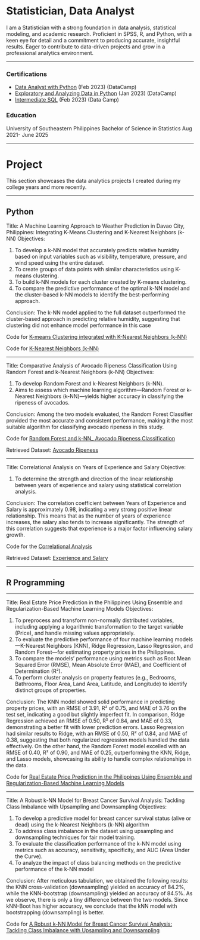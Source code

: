 # Statistician, Data Analyst
I am a Statistician with a strong foundation in data analysis, statistical modeling, and academic research. Proficient in SPSS, R, and Python, with a keen eye for detail and a commitment to producing accurate, insightful results. Eager to contribute to data-driven projects and grow in a professional analytics environment.

***
### Certifications
- [Data Analyst with Python](https://www.datacamp.com/completed/statement-of-accomplishment/track/0032ef127802f764309cbb2276441094a5d9abb3) (Feb 2023) (DataCamp)
- [Exploratory and Analyzing Data in Python](https://www.datacamp.com/completed/statement-of-accomplishment/course/4c87b644e8de0190fb1b97155afe178aa9698fe6) (Jan 2023) (DataCamp)
- [Intermediate SQL](https://www.datacamp.com/completed/statement-of-accomplishment/course/d2ec6fb4e01e4b0f9ddaf97cf4ac608d7e206fa5) (Feb 2023) (Data Camp)


### Education
University of Southeastern Philippines
Bachelor of Science in Statistics Aug 2021- June 2025

***
# Project
This section showcases the data analytics projects I created during my college years and more recently.

***

## Python
Title:
A Machine Learning Approach to Weather Prediction in Davao City, Philippines: Integrating K-Means Clustering and K-Nearest Neighbors (k-NN)
Objectives:
  1.	To develop a k-NN model that accurately predicts relative humidity based on input variables such as visibility, temperature, pressure, and wind speed using the entire dataset.
  2.	To create groups of data points with similar characteristics using K-means clustering.
  3.	To build k-NN models for each cluster created by K-means clustering.
  4.	To compare the predictive performance of the optimal k-NN model and the cluster-based k-NN models to identify the best-performing approach.

Conclusion:
The k-NN model applied to the full dataset outperformed the cluster-based approach in predicting relative humidity, suggesting that clustering did not enhance model performance in this case

Code for [K-means Clustering integrated with K-Nearest Neighbors (k-NN)](https://github.com/MorganRvz/Projects/blob/main/Clustering_withKnn.ipynb)

Code for [K-Nearest Neighbors (k-NN)](https://github.com/MorganRvz/Projects/blob/main/Knn.ipynb)

***
Title:
Comparative Analysis of Avocado Ripeness Classification Using Random Forest and k-Nearest Neighbors (k-NN)
Objectives:
  1. To develop Random Forest and k-Nearest Neighbors (k-NN).
  2. Aims to assess which machine learning algorithm—Random Forest or k-Nearest Neighbors (k-NN)—yields higher accuracy in classifying the ripeness of avocados.

Conclusion: Among the two models evaluated, the Random Forest Classifier provided the most accurate and consistent performance, making it the most suitable algorithm for classifying avocado ripeness in this study.

Code for [Random Forest and k-NN_ Avocado Ripeness Classification](https://github.com/MorganRvz/Projects/blob/main/Random_Forest_and_k-NN_%20Avocado_Ripesness_Classification.ipynb)

Retrieved Dataset: [Avocado Ripeness](https://www.kaggle.com/datasets/amldvvs/avocado-ripeness-classification-dataset)

***
Title: Correlational Analysis on Years of Experience and Salary
Objective:
  1. To determine the strength and direction of the linear relationship between years of experience and salary using statistical correlation analysis.

Conclusion: The correlation coefficient between Years of Experience and Salary is approximately 0.98, indicating a very strong positive linear relationship.
This means that as the number of years of experience increases, the salary also tends to increase significantly. 
The strength of this correlation suggests that experience is a major factor influencing salary growth.


Code for the [Correlational Analysis](https://github.com/MorganRvz/Projects/blob/main/Correlational_Analysis_YearsExperience_Salary.ipynb)


Retrieved Dataset: [Experience and Salary](https://www.kaggle.com/datasets/atharvadarpude/experience-salary-dataset-for-linear-regression)

***
## R Programming 

***
Title: Real Estate Price Prediction in the Philippines Using Ensemble and Regularization-Based Machine Learning Models
Objectives:
  1. To preprocess and transform non-normally distributed variables, including applying a logarithmic transformation to the target variable (Price), and handle missing values appropriately.
  2. To evaluate the predictive performance of four machine learning models—K-Nearest Neighbors (KNN), Ridge Regression, Lasso Regression, and Random Forest—for estimating property prices in the Philippines.
  3. To compare the models’ performance using metrics such as Root Mean Squared Error (RMSE), Mean Absolute Error (MAE), and Coefficient of Determination (R²).
  4. To perform cluster analysis on property features (e.g., Bedrooms, Bathrooms, Floor Area, Land Area, Latitude, and Longitude) to identify distinct groups of properties.

Conclusion:  The KNN model showed solid performance in predicting property prices, with an RMSE of 3.91, R² of 0.75, and MAE of 3.76 on the test set, indicating a good but slightly imperfect fit. In comparison, Ridge Regression achieved an RMSE of 0.50, R² of 0.84, and MAE of 0.33, demonstrating a better fit with lower prediction errors. Lasso Regression had similar results to Ridge, with an RMSE of 0.50, R² of 0.84, and MAE of 0.38, suggesting that both regularized regression models handled the data effectively. On the other hand, the Random Forest model excelled with an RMSE of 0.40, R² of 0.90, and MAE of 0.25, outperforming the KNN, Ridge, and Lasso models, showcasing its ability to handle complex relationships in the data.

Code for [Real Estate Price Prediction in the Philippines Using Ensemble and Regularization-Based Machine Learning Models](https://github.com/MorganRvz/Projects/blob/main/K-NN%2C%20LASSO%20Regression%2C%20Ridge%20Regression%20and%20Random%20Forest%20on%20House%20Prices%20in%20the%20Philippines.rmd)

***

Title: A Robust k-NN Model for Breast Cancer Survival Analysis: Tackling Class Imbalance with Upsampling and Downsampling
Objectives:
  1. To develop a predictive model for breast cancer survival status (alive or dead) using the k-Nearest Neighbors (k-NN) algorithm
  2. To address class imbalance in the dataset using upsampling and downsampling techniques for fair model training.
  3. To evaluate the classification performance of the k-NN model using metrics such as accuracy, sensitivity, specificity, and AUC (Area Under the Curve).
  4. To analyze the impact of class balancing methods on the predictive performance of the k-NN model

Conclusion: After meticulous tabulation, we obtained the following results: the KNN cross-validation (downsampling) yielded an accuracy of 84.2%, while the KNN-bootstrap (downsampling) yielded an accuracy of 84.5%. As we observe, there is only a tiny difference between the two models. Since kNN-Boot has higher accuracy, we conclude that the kNN model with bootstrapping (downsampling) is better. 


Code for [A Robust k-NN Model for Breast Cancer Survival Analysis: Tackling Class Imbalance with Upsampling and Downsampling](https://github.com/MorganRvz/Projects/blob/main/A%20Robust%20k-NN%20Model%20for%20Breast%20Cancer%20Survival%20Analysis%20Tackling%20Class%20Imbalance%20with%20Upsampling%20and%20Downsampling.Rmd)


